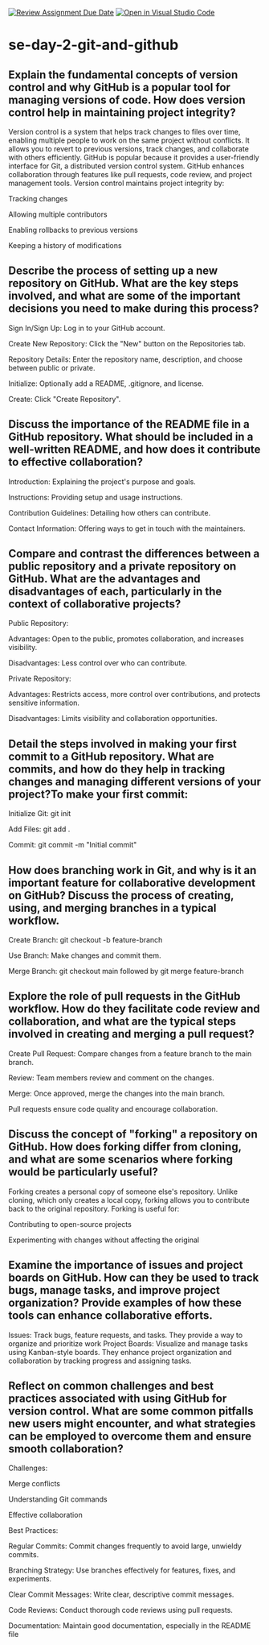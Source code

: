 [![Review Assignment Due Date](https://classroom.github.com/assets/deadline-readme-button-22041afd0340ce965d47ae6ef1cefeee28c7c493a6346c4f15d667ab976d596c.svg)](https://classroom.github.com/a/8wgCKhpZ)
[![Open in Visual Studio Code](https://classroom.github.com/assets/open-in-vscode-2e0aaae1b6195c2367325f4f02e2d04e9abb55f0b24a779b69b11b9e10269abc.svg)](https://classroom.github.com/online_ide?assignment_repo_id=18405562&assignment_repo_type=AssignmentRepo)
# se-day-2-git-and-github
## Explain the fundamental concepts of version control and why GitHub is a popular tool for managing versions of code. How does version control help in maintaining project integrity?
Version control is a system that helps track changes to files over time, enabling multiple people to work on the same project without conflicts. It allows you to revert to previous versions, track changes, and collaborate with others efficiently. GitHub is popular because it provides a user-friendly interface for Git, a distributed version control system. GitHub enhances collaboration through features like pull requests, code review, and project management tools. Version control maintains project integrity by:

Tracking changes

Allowing multiple contributors

Enabling rollbacks to previous versions

Keeping a history of modifications
## Describe the process of setting up a new repository on GitHub. What are the key steps involved, and what are some of the important decisions you need to make during this process?
Sign In/Sign Up: Log in to your GitHub account.

Create New Repository: Click the "New" button on the Repositories tab.

Repository Details: Enter the repository name, description, and choose between public or private.

Initialize: Optionally add a README, .gitignore, and license.

Create: Click "Create Repository".
## Discuss the importance of the README file in a GitHub repository. What should be included in a well-written README, and how does it contribute to effective collaboration?
Introduction: Explaining the project's purpose and goals.

Instructions: Providing setup and usage instructions.

Contribution Guidelines: Detailing how others can contribute.

Contact Information: Offering ways to get in touch with the maintainers.
## Compare and contrast the differences between a public repository and a private repository on GitHub. What are the advantages and disadvantages of each, particularly in the context of collaborative projects?
Public Repository:

Advantages: Open to the public, promotes collaboration, and increases visibility.

Disadvantages: Less control over who can contribute.

Private Repository:

Advantages: Restricts access, more control over contributions, and protects sensitive information.

Disadvantages: Limits visibility and collaboration opportunities.
## Detail the steps involved in making your first commit to a GitHub repository. What are commits, and how do they help in tracking changes and managing different versions of your project?To make your first commit:

Initialize Git: git init

Add Files: git add .

Commit: git commit -m "Initial commit"

## How does branching work in Git, and why is it an important feature for collaborative development on GitHub? Discuss the process of creating, using, and merging branches in a typical workflow.
Create Branch: git checkout -b feature-branch

Use Branch: Make changes and commit them.

Merge Branch: git checkout main followed by git merge feature-branch
## Explore the role of pull requests in the GitHub workflow. How do they facilitate code review and collaboration, and what are the typical steps involved in creating and merging a pull request?
Create Pull Request: Compare changes from a feature branch to the main branch.

Review: Team members review and comment on the changes.

Merge: Once approved, merge the changes into the main branch.

Pull requests ensure code quality and encourage collaboration.
## Discuss the concept of "forking" a repository on GitHub. How does forking differ from cloning, and what are some scenarios where forking would be particularly useful?
Forking creates a personal copy of someone else's repository. Unlike cloning, which only creates a local copy, forking allows you to contribute back to the original repository. Forking is useful for:

Contributing to open-source projects

Experimenting with changes without affecting the original
## Examine the importance of issues and project boards on GitHub. How can they be used to track bugs, manage tasks, and improve project organization? Provide examples of how these tools can enhance collaborative efforts.
Issues: Track bugs, feature requests, and tasks. They provide a way to organize and prioritize work
Project Boards: Visualize and manage tasks using Kanban-style boards.
They enhance project organization and collaboration by tracking progress and assigning tasks.
## Reflect on common challenges and best practices associated with using GitHub for version control. What are some common pitfalls new users might encounter, and what strategies can be employed to overcome them and ensure smooth collaboration?
Challenges:

Merge conflicts

Understanding Git commands

Effective collaboration

Best Practices:

Regular Commits: Commit changes frequently to avoid large, unwieldy commits.

Branching Strategy: Use branches effectively for features, fixes, and experiments.

Clear Commit Messages: Write clear, descriptive commit messages.

Code Reviews: Conduct thorough code reviews using pull requests.

Documentation: Maintain good documentation, especially in the README file

